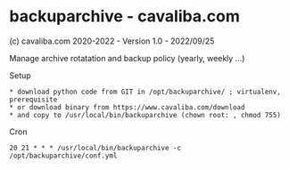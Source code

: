 backuparchive - cavaliba.com
=============================

(c) cavaliba.com 2020-2022  - Version 1.0 - 2022/09/25

Manage archive rotatation and backup policy (yearly, weekly ...)


Setup

    * download python code from GIT in /opt/backuparchive/ ; virtualenv, prerequisite 
    * or download binary from https://www.cavaliba.com/download
    * and copy to /usr/local/bin/backuparchive (chown root: , chmod 755)


Cron

    20 21 * * * /usr/local/bin/backuparchive -c /opt/backuparchive/conf.yml
